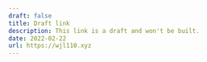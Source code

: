```yaml
---
draft: false
title: Draft link
description: This link is a draft and won't be built.
date: 2022-02-22
url: https://wjl110.xyz
---
```

